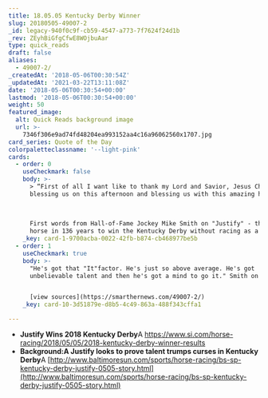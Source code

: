 ```yaml
---
title: 18.05.05 Kentucky Derby Winner
slug: 20180505-49007-2
_id: legacy-940f0c9f-cb59-4547-a773-7f7624f24d1b
_rev: ZEyhBiGfgCfwE8WOjbuAar
type: quick_reads
draft: false
aliases:
  - 49007-2/
_createdAt: '2018-05-06T00:30:54Z'
_updatedAt: '2021-03-22T13:11:08Z'
date: '2018-05-06T00:30:54+00:00'
lastmod: '2018-05-06T00:30:54+00:00'
weight: 50
featured_image:
  alt: Quick Reads background image
  url: >-
    7346f306e9ad74fd48204ea993152aa4c16a96062560x1707.jpg
card_series: Quote of the Day
colorpaletteclassname: '--light-pink'
cards:
  - order: 0
    useCheckmark: false
    body: >-
      > “First of all I want like to thank my Lord and Savior, Jesus Christ, for
      blessing us on this afternoon and blessing us with this amazing horse.”  
        
        
        
      First words from Hall-of-Fame Jockey Mike Smith on "Justify" - the first
      horse in 136 years to win the Kentucky Derby without racing as a 2-yr-old.
    _key: card-1-9700acba-0022-42fb-b874-cb468977be5b
  - order: 1
    useCheckmark: true
    body: >-
      "He's got that "It"factor. He's just so above average. He's got
      unbelievable talent and then he's got a mind to go it." Smith on "Justify"


      [view sources](https://smarthernews.com/49007-2/)
    _key: card-10-3d51879e-d8b5-4c49-863a-488f343cffa1

---
```

* **Justify Wins 2018 Kentucky Derby**A https://www.si.com/horse-racing/2018/05/05/2018-kentucky-derby-winner-results
* **Background:A Justify looks to prove talent trumps curses in Kentucky Derby**A [http://www.baltimoresun.com/sports/horse-racing/bs-sp-kentucky-derby-justify-0505-story.html](http://www.baltimoresun.com/sports/horse-racing/bs-sp-kentucky-derby-justify-0505-story.html)
